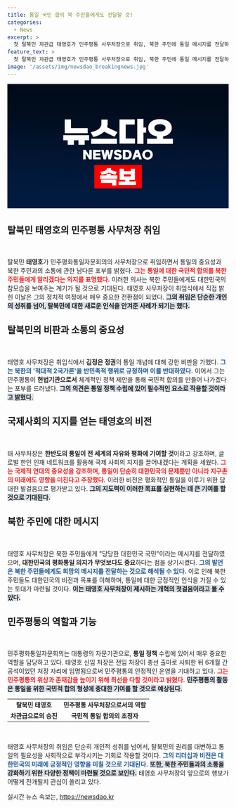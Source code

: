 ```yaml
---
title: 통일 국민 합의 북 주민들에게도 전달할 것!
categories:
  - News
excerpt: >
  첫 탈북민 차관급 태영호가 민주평통 사무처장으로 취임, 북한 주민에 통일 메시지를 전달하겠다고 다짐했다. 그는 반민족적 행위라며 현 정권을 강력 비판하고, 글로벌 지원 확대의 필요성을 강조했다.
feature_text: >
  첫 탈북민 차관급 태영호가 민주평통 사무처장으로 취임, 북한 주민에 통일 메시지를 전달하겠다고 다짐했다. 그는 반민족적 행위라며 현 정권을 강력 비판하고, 글로벌 지원 확대의 필요성을 강조했다.
image: '/assets/img/newsdao_breakingnews.jpg'
---
```


<p><img src="/assets/img/newsdao_breakingnews.jpg" alt="cryptoinkorea 속보" /></p>

<h2 data-ke-size="size26">탈북민 태영호의 민주평통 사무처장 취임</h2>

<p data-ke-size="size16">&nbsp;</p>

<p>탈북민 <b>태영호</b>가 민주평화통일자문회의의 사무처장으로 취임하면서 통일의 중요성과 북한 주민과의 소통에 관한 남다른 포부를 밝혔다. <b><span style="color: #ee2323;">그는 통일에 대한 국민적 합의를 북한 주민들에게 알리겠다는 의지를 표명했다.</span></b> 이러한 의사는 북한 주민들에게도 대한민국의 참모습을 보여주는 계기가 될 것으로 기대된다. 태영호 사무처장이 취임식에서 직접 밝힌 이날은 그의 정치적 여정에서 매우 중요한 전환점이 되었다. <b><span style="background-color: #21538527;">그의 취임은 단순한 개인의 성취를 넘어, 탈북민에 대한 새로운 인식을 안겨준 사례가 되기는 했다.</span></b></p>

<h2 data-ke-size="size26">탈북민의 비판과 소통의 중요성</h2>

<p data-ke-size="size16">&nbsp;</p>

<p>태영호 사무처장은 취임식에서 <b>김정은 정권</b>의 통일 개념에 대해 강한 비판을 가했다. <b><span style="color: #1a5490;">그는 북한의 '적대적 2국가론'을 반민족적 행위로 규정하며 이를 반대하였다.</span></b> 이어서 그는 민주평통이 <b>헌법기관으로서</b> 체계적인 정책 제안을 통해 국민적 합의를 만들어 나가겠다는 포부를 드러냈다. <b><span style="background-color: #21538527;">그의 의견은 통일 정책 수립에 있어 필수적인 요소로 작용할 것이라고 밝혔다.</span></b></p>

<h2 data-ke-size="size26">국제사회의 지지를 얻는 태영호의 비전</h2>

<p data-ke-size="size16">&nbsp;</p>

<p>태 사무처장은 <b>한반도의 통일이 전 세계의 자유와 평화에 기여할 것</b>이라고 강조하며, 글로벌 한인 인재 네트워크를 활용해 국제 사회의 지지를 끌어내겠다는 계획을 세웠다. <b><span style="color: #ee2323;">그는 국제적 연대의 중요성을 강조하며, 통일이 단순히 대한민국의 문제뿐만 아니라 지구촌의 미래에도 영향을 미친다고 주장했다.</span></b> 이러한 비전은 평화적인 통일을 이루기 위한 담대한 발걸음으로 평가받고 있다. <b><span style="background-color: #21538527;">그의 지도력이 이러한 목표를 실현하는 데 큰 기여를 할 것으로 기대된다.</span></b></p>

<h2 data-ke-size="size26">북한 주민에 대한 메시지</h2>

<p data-ke-size="size16">&nbsp;</p>

<p>태영호 사무처장은 북한 주민들에게 "당당한 대한민국 국민"이라는 메시지를 전달하였으며, <b>대한민국의 평화통일 의지가 무엇보다도 중요</b>하다는 점을 상기시켰다. <b><span style="color: #1a5490;">그의 발언은 북한 주민들에게도 희망의 메시지를 전달하는 것으로 해석될 수 있다.</span></b> 이로 인해 북한 주민들도 대한민국의 비전과 목표를 이해하며, 통일에 대한 긍정적인 인식을 가질 수 있는 토대가 마련될 것이다. <b><span style="background-color: #21538527;">이는 태영호 사무처장이 제시하는 개혁의 첫걸음이라고 볼 수 있다.</span></b></p>

<h2 data-ke-size="size26">민주평통의 역할과 기능</h2>

<p data-ke-size="size16">&nbsp;</p>

<p>민주평화통일자문회의는 대통령의 자문기관으로, <b>통일 정책</b> 수립에 있어서 매우 중요한 역할을 담당하고 있다. 태영호 신임 처장은 전임 처장이 총선 출마로 사퇴한 뒤 6개월 간 공석이었던 처장 자리에 임명됨으로써 민주평통의 안정적인 운영을 기대하고 있다. <b><span style="color: #ee2323;">그는 민주평통의 위상과 존재감을 높이기 위해 최선을 다할 것이라고 밝혔다.</span></b> <b><span style="background-color: #21538527;">민주평통의 활동은 통일을 위한 국민적 합의 형성에 중대한 기여를 할 것으로 예상된다.</span></b></p>

<table style="width: 100%;">
    <tbody>
        <tr>
            <td style="text-align: center; height: 17px;"><b>탈북민 태영호</b></td>
            <td style="text-align: center; height: 17px;"><b>민주평통 사무처장으로서의 역할</b></td>
        </tr>
        <tr>
            <td style="text-align: center; height: 17px;"><b>차관급으로의 승진</b></td>
            <td style="text-align: center; height: 17px;"><b>국민적 통일 합의의 조정자</b></td>
        </tr>
    </tbody>
</table>

<p data-ke-size="size16">&nbsp;</p>

<p>태영호 사무처장의 취임은 단순히 개인적 성취를 넘어서, 탈북민의 권리를 대변하고 통일의 필요성을 사회적으로 부각시키는 기회로 작용할 것이다. <b><span style="color: #1a5490;">그의 리더십과 비전은 대한민국의 미래에 긍정적인 영향을 미칠 것으로 기대된다.</span></b> <b><span style="background-color: #21538527;">또한, 북한 주민들과의 소통을 강화하기 위한 다양한 정책이 마련될 것으로 보인다.</span></b> 태영호 사무처장의 앞으로의 행보가 어떻게 전개될지 관심이 쏠리고 있다.</p>
실시간 뉴스 속보는, <a href="https://newsdao.kr" rel="dofollow">https://newsdao.kr</a>


